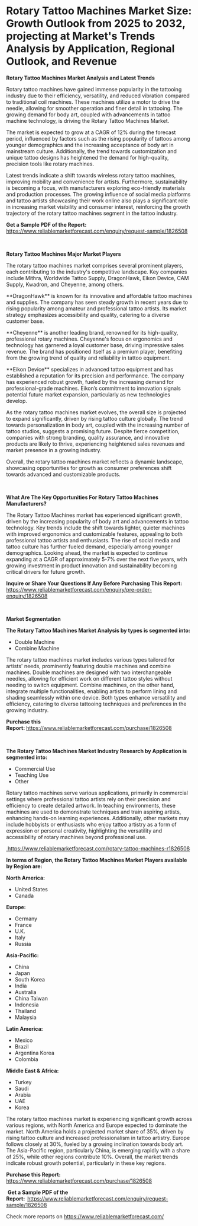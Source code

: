 <p><h1>Rotary Tattoo Machines Market Size: Growth Outlook from 2025 to 2032, projecting at Market's Trends Analysis by Application, Regional Outlook, and Revenue</h1></p><p><strong>Rotary Tattoo Machines Market Analysis and Latest Trends</strong></p>
<p><p>Rotary tattoo machines have gained immense popularity in the tattooing industry due to their efficiency, versatility, and reduced vibration compared to traditional coil machines. These machines utilize a motor to drive the needle, allowing for smoother operation and finer detail in tattooing. The growing demand for body art, coupled with advancements in tattoo machine technology, is driving the Rotary Tattoo Machines Market.</p><p>The market is expected to grow at a CAGR of 12% during the forecast period, influenced by factors such as the rising popularity of tattoos among younger demographics and the increasing acceptance of body art in mainstream culture. Additionally, the trend towards customization and unique tattoo designs has heightened the demand for high-quality, precision tools like rotary machines.</p><p>Latest trends indicate a shift towards wireless rotary tattoo machines, improving mobility and convenience for artists. Furthermore, sustainability is becoming a focus, with manufacturers exploring eco-friendly materials and production processes. The growing influence of social media platforms and tattoo artists showcasing their work online also plays a significant role in increasing market visibility and consumer interest, reinforcing the growth trajectory of the rotary tattoo machines segment in the tattoo industry.</p></p>
<p><strong>Get a Sample PDF of the Report:&nbsp;</strong> <a href="https://www.reliablemarketforecast.com/enquiry/request-sample/1826508?utm_campaign=3327&utm_medium=2&utm_source=Github&utm_content=ia&utm_term=09042025&utm_id=rotary-tattoo-machines">https://www.reliablemarketforecast.com/enquiry/request-sample/1826508</a></p>
<p>&nbsp;</p>
<p><strong>Rotary Tattoo Machines Major Market Players</strong></p>
<p><p>The rotary tattoo machines market comprises several prominent players, each contributing to the industry's competitive landscape. Key companies include Mithra, Worldwide Tattoo Supply, DragonHawk, Eikon Device, CAM Supply, Kwadron, and Cheyenne, among others. </p><p>**DragonHawk** is known for its innovative and affordable tattoo machines and supplies. The company has seen steady growth in recent years due to rising popularity among amateur and professional tattoo artists. Its market strategy emphasizes accessibility and quality, catering to a diverse customer base.</p><p>**Cheyenne** is another leading brand, renowned for its high-quality, professional rotary machines. Cheyenne's focus on ergonomics and technology has garnered a loyal customer base, driving impressive sales revenue. The brand has positioned itself as a premium player, benefiting from the growing trend of quality and reliability in tattoo equipment.</p><p>**Eikon Device** specializes in advanced tattoo equipment and has established a reputation for its precision and performance. The company has experienced robust growth, fueled by the increasing demand for professional-grade machines. Eikon’s commitment to innovation signals potential future market expansion, particularly as new technologies develop.</p><p>As the rotary tattoo machines market evolves, the overall size is projected to expand significantly, driven by rising tattoo culture globally. The trend towards personalization in body art, coupled with the increasing number of tattoo studios, suggests a promising future. Despite fierce competition, companies with strong branding, quality assurance, and innovative products are likely to thrive, experiencing heightened sales revenues and market presence in a growing industry. </p><p>Overall, the rotary tattoo machines market reflects a dynamic landscape, showcasing opportunities for growth as consumer preferences shift towards advanced and customizable products.</p></p>
<p>&nbsp;</p>
<p><strong>What Are The Key Opportunities For Rotary Tattoo Machines Manufacturers?</strong></p>
<p><p>The Rotary Tattoo Machines market has experienced significant growth, driven by the increasing popularity of body art and advancements in tattoo technology. Key trends include the shift towards lighter, quieter machines with improved ergonomics and customizable features, appealing to both professional tattoo artists and enthusiasts. The rise of social media and tattoo culture has further fueled demand, especially among younger demographics. Looking ahead, the market is expected to continue expanding at a CAGR of approximately 5-7% over the next five years, with growing investment in product innovation and sustainability becoming critical drivers for future growth.</p></p>
<p><strong>Inquire or Share Your Questions If Any Before Purchasing This Report:</strong> <a href="https://www.reliablemarketforecast.com/enquiry/pre-order-enquiry/1826508?utm_campaign=3327&utm_medium=2&utm_source=Github&utm_content=ia&utm_term=09042025&utm_id=rotary-tattoo-machines">https://www.reliablemarketforecast.com/enquiry/pre-order-enquiry/1826508</a></p>
<p>&nbsp;</p>
<p><strong>Market Segmentation</strong></p>
<p><strong>The Rotary Tattoo Machines Market Analysis by types is segmented into:</strong></p>
<p><ul><li>Double Machine</li><li>Combine Machine</li></ul></p>
<p><p>The rotary tattoo machines market includes various types tailored for artists' needs, prominently featuring double machines and combine machines. Double machines are designed with two interchangeable needles, allowing for efficient work on different tattoo styles without needing to switch equipment. Combine machines, on the other hand, integrate multiple functionalities, enabling artists to perform lining and shading seamlessly within one device. Both types enhance versatility and efficiency, catering to diverse tattooing techniques and preferences in the growing industry.</p></p>
<p><strong>Purchase this Report:&nbsp;</strong><a href="https://www.reliablemarketforecast.com/purchase/1826508?utm_campaign=3327&utm_medium=2&utm_source=Github&utm_content=ia&utm_term=09042025&utm_id=rotary-tattoo-machines">https://www.reliablemarketforecast.com/purchase/1826508</a></p>
<p>&nbsp;</p>
<p><strong>The Rotary Tattoo Machines Market Industry Research by Application is segmented into:</strong></p>
<p><ul><li>Commercial Use</li><li>Teaching Use</li><li>Other</li></ul></p>
<p><p>Rotary tattoo machines serve various applications, primarily in commercial settings where professional tattoo artists rely on their precision and efficiency to create detailed artwork. In teaching environments, these machines are used to demonstrate techniques and train aspiring artists, enhancing hands-on learning experiences. Additionally, other markets may include hobbyists or enthusiasts who enjoy tattoo artistry as a form of expression or personal creativity, highlighting the versatility and accessibility of rotary machines beyond professional use.</p></p>
<p><a href="https://www.reliablemarketforecast.com/rotary-tattoo-machines-r1826508?utm_campaign=3327&utm_medium=2&utm_source=Github&utm_content=ia&utm_term=09042025&utm_id=rotary-tattoo-machines">&nbsp;https://www.reliablemarketforecast.com/rotary-tattoo-machines-r1826508</a></p>
<p><strong>In terms of Region, the Rotary Tattoo Machines Market Players available by Region are:</strong></p>
<p>
    <p> <strong> North America: </strong>
        <ul>
            <li>United States</li>
            <li>Canada</li>
        </ul>
        </p> 
    <p> <strong> Europe: </strong>
        <ul>
            <li>Germany</li>
            <li>France</li>
            <li>U.K.</li>
            <li>Italy</li>
            <li>Russia</li>
        </ul>
        </p> 
    <p> <strong> Asia-Pacific: </strong>
        <ul>
            <li>China</li>
            <li>Japan</li>
            <li>South Korea</li>
            <li>India</li>
            <li>Australia</li>
            <li>China Taiwan</li>
            <li>Indonesia</li>
            <li>Thailand</li>
            <li>Malaysia</li>
        </ul>
        </p> 
    <p> <strong> Latin America: </strong>
        <ul>
            <li>Mexico</li>
            <li>Brazil</li>
            <li>Argentina Korea</li>
            <li>Colombia</li>
        </ul>
        </p> 
    <p> <strong> Middle East & Africa: </strong>
        <ul>
            <li>Turkey</li>
            <li>Saudi</li>
            <li>Arabia</li>
            <li>UAE</li>
            <li>Korea</li>
        </ul>
    </p>
    </p>
<p><p>The rotary tattoo machines market is experiencing significant growth across various regions, with North America and Europe expected to dominate the market. North America holds a projected market share of 35%, driven by rising tattoo culture and increased professionalism in tattoo artistry. Europe follows closely at 30%, fueled by a growing inclination towards body art. The Asia-Pacific region, particularly China, is emerging rapidly with a share of 25%, while other regions contribute 10%. Overall, the market trends indicate robust growth potential, particularly in these key regions.</p></p>
<p><strong>Purchase this Report: </strong><a href="https://www.reliablemarketforecast.com/purchase/1826508?utm_campaign=3327&utm_medium=2&utm_source=Github&utm_content=ia&utm_term=09042025&utm_id=rotary-tattoo-machines">https://www.reliablemarketforecast.com/purchase/1826508</a></p>
<p>&nbsp;<strong>Get a Sample PDF of the Report:&nbsp;&nbsp;</strong><a href="https://www.reliablemarketforecast.com/enquiry/request-sample/1826508?utm_campaign=3327&utm_medium=2&utm_source=Github&utm_content=ia&utm_term=09042025&utm_id=rotary-tattoo-machines">https://www.reliablemarketforecast.com/enquiry/request-sample/1826508</a></p>
<p><strong></strong></p>
<p>Check more reports on <a href="https://www.reliablemarketforecast.com/?utm_campaign=3327&utm_medium=2&utm_source=Github&utm_content=ia&utm_term=09042025&utm_id=rotary-tattoo-machines">https://www.reliablemarketforecast.com/</a></p>